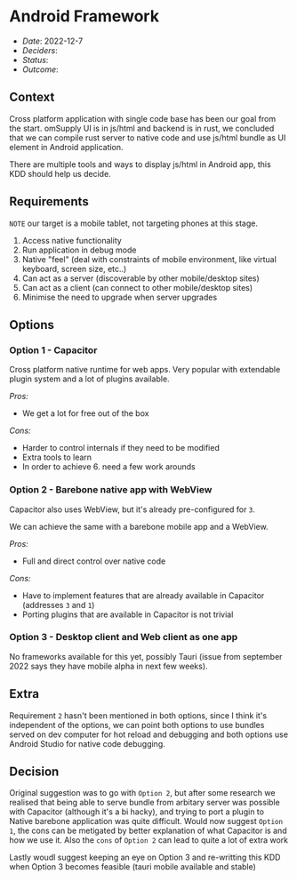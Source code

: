 # Android Framework

- *Date*: 2022-12-7
- *Deciders*: 
- *Status*: 
- *Outcome*: 

## Context

Cross platform application with single code base has been our goal from the start. omSupply UI is in js/html and backend is in rust, we concluded that we can compile rust server to native code and use js/html bundle as UI element in Android application.

There are multiple tools and ways to display js/html in Android app, this KDD should help us decide.

## Requirements

`NOTE` our target is a mobile tablet, not targeting phones at this stage. 

1. Access native functionality
2. Run application in debug mode
3. Native "feel" (deal with constraints of mobile environment, like virtual keyboard, screen size, etc..)
4. Can act as a server (discoverable by other mobile/desktop sites)
5. Can act as a client (can connect to other mobile/desktop sites)
6. Minimise the need to upgrade when server upgrades

## Options

### Option 1 - Capacitor

Cross platform native runtime for web apps. Very popular with extendable plugin system and a lot of plugins available.

*Pros:*
- We get a lot for free out of the box

*Cons:*
- Harder to control internals if they need to be modified
- Extra tools to learn
- In order to achieve 6. need a few work arounds

### Option 2 - Barebone native app with WebView

Capacitor also uses WebView, but it's already pre-configured for `3`.

We can achieve the same with a barebone mobile app and a WebView.

*Pros:*
- Full and direct control over native code

*Cons:*
- Have to implement features that are already available in Capacitor (addresses `3` and `1`)
- Porting plugins that are available in Capacitor is not trivial

### Option 3 - Desktop client and Web client as one app

No frameworks available for this yet, possibly Tauri (issue from september 2022 says they have mobile alpha in next few weeks).

## Extra

Requirement `2` hasn't been mentioned in both options, since I think it's independent of the options, we can point both options to use bundles served on dev computer for hot reload and debugging and both options use Android Studio for native code debugging.

## Decision

Original suggestion was to go with `Option 2`, but after some research we realised that being able to serve bundle from arbitary server was possible with Capacitor (although it's a bi hacky), and trying to port a plugin to Native barebone application was quite difficult. Would now suggest `Option 1`, the cons can be metigated by better explanation of what Capacitor is and how we use it. Also the `cons` of `Option 2` can lead to quite a lot of extra work

Lastly woudl suggest keeping an eye on Option 3 and re-writting this KDD when Option 3 becomes feasible (tauri mobile available and stable)